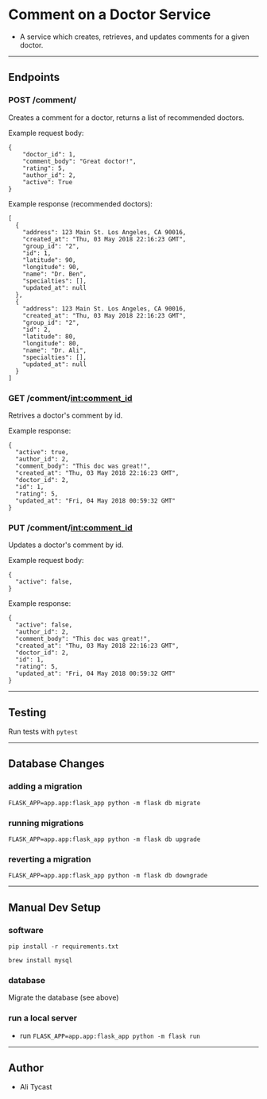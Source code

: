 # Comment on a Doctor Service
* A service which creates, retrieves, and updates comments for a given doctor.  

---

## Endpoints

### POST /comment/  
Creates a comment for a doctor, returns a list of recommended doctors.  

Example request body: 
```
{
	"doctor_id": 1, 
	"comment_body": "Great doctor!", 
	"rating": 5, 
	"author_id": 2,
	"active": True
}
``` 

Example response (recommended doctors):  
```
[
  {
    "address": 123 Main St. Los Angeles, CA 90016,
    "created_at": "Thu, 03 May 2018 22:16:23 GMT",
    "group_id": "2",
    "id": 1,
    "latitude": 90,
    "longitude": 90,
    "name": "Dr. Ben",
    "specialties": [],
    "updated_at": null
  },
  {
    "address": 123 Main St. Los Angeles, CA 90016,
    "created_at": "Thu, 03 May 2018 22:16:23 GMT",
    "group_id": "2",
    "id": 2,
    "latitude": 80,
    "longitude": 80,
    "name": "Dr. Ali",
    "specialties": [],
    "updated_at": null
  } 
]
```  


### GET /comment/<int:comment_id>
Retrives a doctor's comment by id.

Example response: 
```
{
  "active": true,
  "author_id": 2,
  "comment_body": "This doc was great!",
  "created_at": "Thu, 03 May 2018 22:16:23 GMT",
  "doctor_id": 2,
  "id": 1,
  "rating": 5,
  "updated_at": "Fri, 04 May 2018 00:59:32 GMT"
}
``` 


### PUT /comment/<int:comment_id>
Updates a doctor's comment by id. 

Example request body: 
```
{
  "active": false,
}
```

Example response: 
```
{
  "active": false,
  "author_id": 2,
  "comment_body": "This doc was great!",
  "created_at": "Thu, 03 May 2018 22:16:23 GMT",
  "doctor_id": 2,
  "id": 1,
  "rating": 5,
  "updated_at": "Fri, 04 May 2018 00:59:32 GMT"
}  
```

---

## Testing

Run tests with `pytest`

---

## Database Changes

### adding a migration

`FLASK_APP=app.app:flask_app python -m flask db migrate`  

### running migrations

`FLASK_APP=app.app:flask_app python -m flask db upgrade`

### reverting a migration

`FLASK_APP=app.app:flask_app python -m flask db downgrade`

---

## Manual Dev Setup

### software

`pip install -r requirements.txt`

`brew install mysql`

### database

Migrate the database (see above)  

### run a local server
* run `FLASK_APP=app.app:flask_app python -m flask run`

---

## Author
* Ali Tycast
